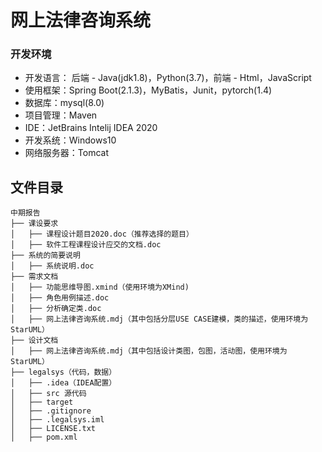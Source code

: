 # 网上法律咨询系统

### 开发环境

- 开发语言： 后端 - Java(jdk1.8)，Python(3.7)，前端 - Html，JavaScript     
- 使用框架：Spring Boot(2.1.3)，MyBatis，Junit，pytorch(1.4)
- 数据库：mysql(8.0)
- 项目管理：Maven
- IDE：JetBrains Intelij IDEA 2020
- 开发系统：Windows10
- 网络服务器：Tomcat

## 文件目录

```
中期报告
├── 课设要求
│   ├── 课程设计题目2020.doc（推荐选择的题目）
│   ├── 软件工程课程设计应交的文档.doc
├── 系统的简要说明
│   ├── 系统说明.doc
├── 需求文档
│   ├── 功能思维导图.xmind（使用环境为XMind)
│   ├── 角色用例描述.doc
│   ├── 分析确定类.doc
│   ├── 网上法律咨询系统.mdj（其中包括分层USE CASE建模，类的描述，使用环境为StarUML）
├── 设计文档
│   ├── 网上法律咨询系统.mdj（其中包括设计类图，包图，活动图，使用环境为StarUML）
├── legalsys（代码，数据）
│   ├── .idea（IDEA配置）
│   ├── src 源代码
│   ├── target
│   ├── .gitignore
│   ├── .legalsys.iml
│   ├── LICENSE.txt
│   ├── pom.xml
```
